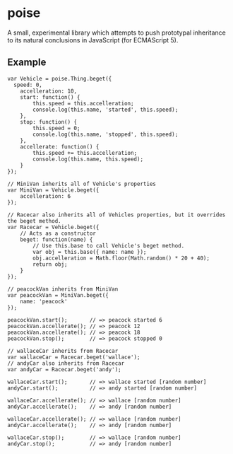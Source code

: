 poise
=====

A small, experimental library which attempts to push prototypal inheritance to its natural conclusions in JavaScript (for ECMAScript 5).

Example
-------

    var Vehicle = poise.Thing.beget({
      speed: 0,
    	accelleration: 10,
    	start: function() {
    		this.speed = this.accelleration;
    		console.log(this.name, 'started', this.speed);
    	},
    	stop: function() {
    		this.speed = 0;
    		console.log(this.name, 'stopped', this.speed);
    	},
    	accellerate: function() {
    		this.speed += this.accelleration;
    		console.log(this.name, this.speed);
    	}
    });
    
    // MiniVan inherits all of Vehicle's properties
    var MiniVan = Vehicle.beget({
    	accelleration: 6
    });
    
    // Racecar also inherits all of Vehicles properties, but it overrides the beget method.
    var Racecar = Vehicle.beget({
    	// Acts as a constructor
    	beget: function(name) {
            // Use this.base to call Vehicle's beget method.
    		var obj = this.base({ name: name });
    		obj.accelleration = Math.floor(Math.random() * 20 + 40);
    		return obj;
    	}
    });
    
    // peacockVan inherits from MiniVan
    var peacockVan = MiniVan.beget({
    	name: 'peacock'
    });
    
    peacockVan.start();       // => peacock started 6
    peacockVan.accellerate(); // => peacock 12
    peacockVan.accellerate(); // => peacock 18
    peacockVan.stop();        // => peacock stopped 0
    
    // wallaceCar inherits from Racecar
    var wallaceCar = Racecar.beget('wallace');
    // andyCar also inherits from Racecar
    var andyCar = Racecar.beget('andy');
    
    wallaceCar.start();       // => wallace started [random number]
    andyCar.start();          // => andy started [random number]
    
    wallaceCar.accellerate(); // => wallace [random number]
    andyCar.accellerate();    // => andy [random number]
    
    wallaceCar.accellerate(); // => wallace [random number]
    andyCar.accellerate();    // => andy [random number]
    
    wallaceCar.stop();        // => wallace [random number]
    andyCar.stop();           // => andy [random number]